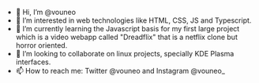 - 👋 Hi, I’m @vouneo
- 👀 I’m interested in web technologies like HTML, CSS, JS and Typescript.
- 🌱 I’m currently learning the Javascript basis for my first large project which is a video webapp called "Dreadflix" that is a netflix clone but horror oriented.
- 💞️ I’m looking to collaborate on linux projects, specially KDE Plasma interfaces. 
- 📫 How to reach me: Twitter @vouneo and Instagram @vouneo_

<!---
vouneo/vouneo is a ✨ special ✨ repository because its `README.md` (this file) appears on your GitHub profile.
You can click the Preview link to take a look at your changes.
--->

